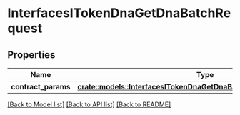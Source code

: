 # InterfacesITokenDnaGetDnaBatchRequest

## Properties

Name | Type | Description | Notes
------------ | ------------- | ------------- | -------------
**contract_params** | [**crate::models::InterfacesITokenDnaGetDnaBatchRequestContractParams**](interfaces_ITokenDna_getDnaBatch_request_contractParams.md) |  | 

[[Back to Model list]](../README.md#documentation-for-models) [[Back to API list]](../README.md#documentation-for-api-endpoints) [[Back to README]](../README.md)


